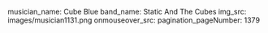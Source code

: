 musician_name: Cube Blue
band_name: Static And The Cubes
img_src: images/musician1131.png
onmouseover_src: 
pagination_pageNumber: 1379